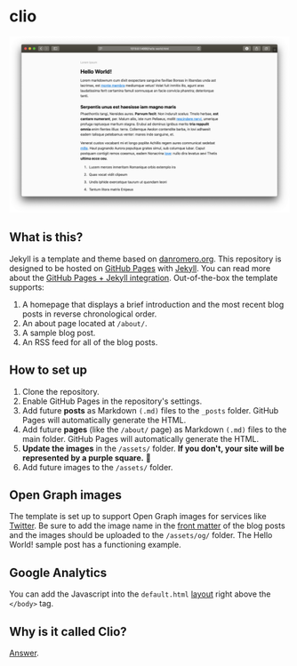 # clio

![screenshot of Clio theme](screenshot.png)

## What is this?
Jekyll is a template and theme based on [danromero.org](https://danromero.org). This repository is designed to be hosted on [GitHub Pages](https://pages.github.com) with [Jekyll](https://jekyllrb.com). You can read more about the [GitHub Pages + Jekyll integration](https://help.github.com/en/github/working-with-github-pages/setting-up-a-github-pages-site-with-jekyll). Out-of-the-box the template supports:

1. A homepage that displays a brief introduction and the most recent blog posts in reverse chronological order.
2. An about page located at `/about/`.
3. A sample blog post.
4. An RSS feed for all of the blog posts.

## How to set up

1. Clone the repository.
2. Enable GitHub Pages in the repository's settings.
3. Add future **posts** as Markdown `(.md)` files to the `_posts` folder. GitHub Pages will automatically generate the HTML.
4. Add future **pages** (like the `/about/` page) as Markdown `(.md)` files to the main folder. GitHub Pages will automatically generate the HTML.
5. **Update the images** in the `/assets/` folder. **If you don't, your site will be represented by a purple square.** 🙂
6. Add future images to the `/assets/` folder. 

## Open Graph images
The template is set up to support Open Graph images for services like [Twitter](https://developer.twitter.com/en/docs/tweets/optimize-with-cards/guides/getting-started). Be sure to add the image name in the [front matter](https://jekyllrb.com/docs/front-matter/) of the blog posts and the images should be uploaded to the `/assets/og/` folder. The Hello World! sample post has a functioning example.

## Google Analytics
You can add the Javascript into the `default.html` [layout](https://jekyllrb.com/docs/layouts/) right above the `</body>` tag.

## Why is it called Clio?
[Answer](https://en.wikipedia.org/wiki/Clio).

